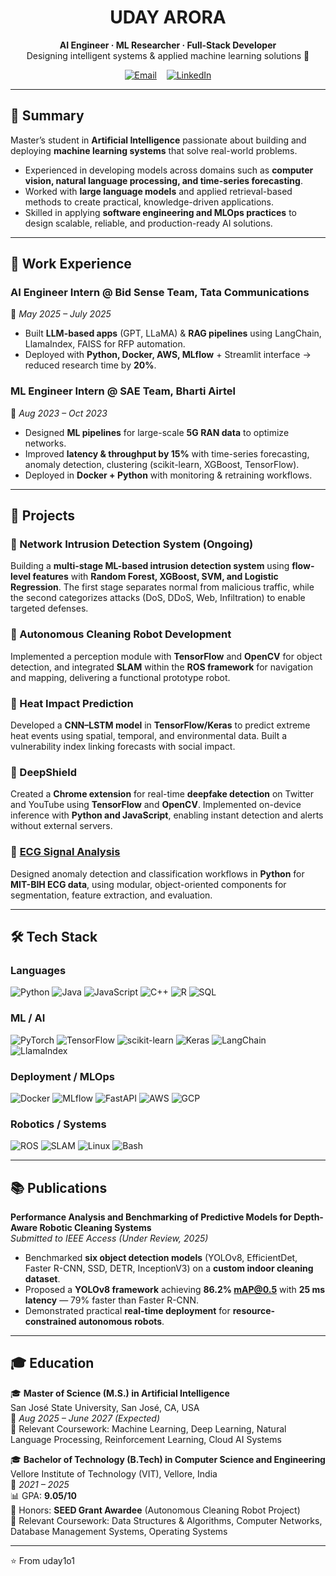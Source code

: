 <h1 align="center">UDAY ARORA</h1>
<p align="center">
  <b>AI Engineer · ML Researcher · Full-Stack Developer</b><br>
  Designing intelligent systems & applied machine learning solutions 🚀
</p>

<p align="center">
  <a href="mailto:udayarora2012@gmail.com"><img src="https://img.shields.io/badge/Email-udayarora2012%40gmail.com-red?style=flat&logo=gmail&logoColor=white" alt="Email"></a>
  &nbsp;&nbsp;
  <a href="https://www.linkedin.com/in/uday-arora-1a6501217/"><img src="https://img.shields.io/badge/LinkedIn-Uday%20Arora-blue?style=flat&logo=linkedin&logoColor=white" alt="LinkedIn"></a>
</p>

---

## 🧭 Summary  

Master’s student in **Artificial Intelligence** passionate about building and deploying **machine learning systems** that solve real-world problems.  
- Experienced in developing models across domains such as **computer vision, natural language processing, and time-series forecasting**.  
- Worked with **large language models** and applied retrieval-based methods to create practical, knowledge-driven applications.  
- Skilled in applying **software engineering and MLOps practices** to design scalable, reliable, and production-ready AI solutions.  

---

## 💼 Work Experience  

### **AI Engineer Intern @ Bid Sense Team, Tata Communications**  
📅 *May 2025 – July 2025*  
- Built **LLM-based apps** (GPT, LLaMA) & **RAG pipelines** using LangChain, LlamaIndex, FAISS for RFP automation.  
- Deployed with **Python, Docker, AWS, MLflow** + Streamlit interface → reduced research time by **20%**.  

### **ML Engineer Intern @ SAE Team, Bharti Airtel**  
📅 *Aug 2023 – Oct 2023*  
- Designed **ML pipelines** for large-scale **5G RAN data** to optimize networks.  
- Improved **latency & throughput by 15%** with time-series forecasting, anomaly detection, clustering (scikit-learn, XGBoost, TensorFlow).  
- Deployed in **Docker + Python** with monitoring & retraining workflows.  

---

## 🚀 Projects  

### 🔹 Network Intrusion Detection System (Ongoing)  
Building a **multi-stage ML-based intrusion detection system** using **flow-level features** with **Random Forest, XGBoost, SVM, and Logistic Regression**. The first stage separates normal from malicious traffic, while the second categorizes attacks (DoS, DDoS, Web, Infiltration) to enable targeted defenses.  

### 🔹 Autonomous Cleaning Robot Development  
Implemented a perception module with **TensorFlow** and **OpenCV** for object detection, and integrated **SLAM** within the **ROS framework** for navigation and mapping, delivering a functional prototype robot.  

### 🔹 Heat Impact Prediction  
Developed a **CNN–LSTM model** in **TensorFlow/Keras** to predict extreme heat events using spatial, temporal, and environmental data. Built a vulnerability index linking forecasts with social impact.  

### 🔹 DeepShield  
Created a **Chrome extension** for real-time **deepfake detection** on Twitter and YouTube using **TensorFlow** and **OpenCV**. Implemented on-device inference with **Python and JavaScript**, enabling instant detection and alerts without external servers.  

### 🔹 [ECG Signal Analysis](https://github.com/uday1o1/ecg-signal-analysis)  
Designed anomaly detection and classification workflows in **Python** for **MIT-BIH ECG data**, using modular, object-oriented components for segmentation, feature extraction, and evaluation.

---

## 🛠 Tech Stack  

### **Languages**  
![Python](https://img.shields.io/badge/Python-3776AB?style=for-the-badge&logo=python&logoColor=white) 
![Java](https://img.shields.io/badge/Java-ED8B00?style=for-the-badge&logo=openjdk&logoColor=white) 
![JavaScript](https://img.shields.io/badge/JavaScript-F7DF1E?style=for-the-badge&logo=javascript&logoColor=black) 
![C++](https://img.shields.io/badge/C++-00599C?style=for-the-badge&logo=cplusplus&logoColor=white) 
![R](https://img.shields.io/badge/R-276DC3?style=for-the-badge&logo=r&logoColor=white) 
![SQL](https://img.shields.io/badge/SQL-336791?style=for-the-badge&logo=postgresql&logoColor=white)  

### **ML / AI**  
![PyTorch](https://img.shields.io/badge/PyTorch-EE4C2C?style=for-the-badge&logo=pytorch&logoColor=white) 
![TensorFlow](https://img.shields.io/badge/TensorFlow-FF6F00?style=for-the-badge&logo=tensorflow&logoColor=white) 
![scikit-learn](https://img.shields.io/badge/scikit--learn-F7931E?style=for-the-badge&logo=scikit-learn&logoColor=white) 
![Keras](https://img.shields.io/badge/Keras-D00000?style=for-the-badge&logo=keras&logoColor=white) 
![LangChain](https://img.shields.io/badge/LangChain-000000?style=for-the-badge&logo=chainlink&logoColor=white) 
![LlamaIndex](https://img.shields.io/badge/LlamaIndex-FF3366?style=for-the-badge&logo=llama&logoColor=white)  

### **Deployment / MLOps**  
![Docker](https://img.shields.io/badge/Docker-2496ED?style=for-the-badge&logo=docker&logoColor=white) 
![MLflow](https://img.shields.io/badge/MLflow-0194E2?style=for-the-badge&logo=mlflow&logoColor=white) 
![FastAPI](https://img.shields.io/badge/FastAPI-009688?style=for-the-badge&logo=fastapi&logoColor=white) 
![AWS](https://img.shields.io/badge/AWS-232F3E?style=for-the-badge&logo=amazonaws&logoColor=white) 
![GCP](https://img.shields.io/badge/GCP-4285F4?style=for-the-badge&logo=googlecloud&logoColor=white)  

### **Robotics / Systems**  
![ROS](https://img.shields.io/badge/ROS-22314E?style=for-the-badge&logo=ros&logoColor=white) 
![SLAM](https://img.shields.io/badge/SLAM-000000?style=for-the-badge&logo=mapbox&logoColor=white) 
![Linux](https://img.shields.io/badge/Linux-FCC624?style=for-the-badge&logo=linux&logoColor=black) 
![Bash](https://img.shields.io/badge/Bash-4EAA25?style=for-the-badge&logo=gnubash&logoColor=white)  

---

## 📚 Publications  

**Performance Analysis and Benchmarking of Predictive Models for Depth-Aware Robotic Cleaning Systems**  
*Submitted to IEEE Access (Under Review, 2025)*  

- Benchmarked **six object detection models** (YOLOv8, EfficientDet, Faster R-CNN, SSD, DETR, InceptionV3) on a **custom indoor cleaning dataset**.  
- Proposed a **YOLOv8 framework** achieving **86.2% mAP@0.5** with **25 ms latency** — 79% faster than Faster R-CNN.  
- Demonstrated practical **real-time deployment** for **resource-constrained autonomous robots**.

---

## 🎓 Education  

🎓 **Master of Science (M.S.) in Artificial Intelligence**  
San José State University, San José, CA, USA  
📅 *Aug 2025 – June 2027 (Expected)*  
📘 Relevant Coursework: Machine Learning, Deep Learning, Natural Language Processing, Reinforcement Learning, Cloud AI Systems  

🎓 **Bachelor of Technology (B.Tech) in Computer Science and Engineering**  
Vellore Institute of Technology (VIT), Vellore, India  
📅 *2021 – 2025*  
📊 GPA: **9.05/10**  
🏅 Honors: **SEED Grant Awardee** (Autonomous Cleaning Robot Project)  
📘 Relevant Coursework: Data Structures & Algorithms, Computer Networks, Database Management Systems, Operating Systems

---

⭐️ From uday1o1
